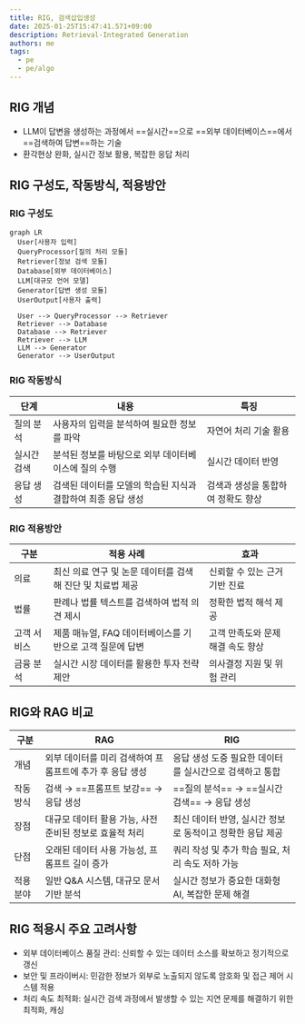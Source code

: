 ```yaml
---
title: RIG, 검색삽입생성
date: 2025-01-25T15:47:41.571+09:00
description: Retrieval-Integrated Generation
authors: me
tags:
  - pe
  - pe/algo
---
```


## RIG 개념

- LLM이 답변을 생성하는 과정에서 ==실시간==으로 ==외부 데이터베이스==에서 ==검색하여 답변==하는 기술
- 환각현상 완화, 실시간 정보 활용, 복잡한 응답 처리

## RIG 구성도, 작동방식, 적용방안

### RIG 구성도

```mermaid
graph LR
  User[사용자 입력]
  QueryProcessor[질의 처리 모듈]
  Retriever[정보 검색 모듈]
  Database[외부 데이터베이스]
  LLM[대규모 언어 모델]
  Generator[답변 생성 모듈]
  UserOutput[사용자 출력]

  User --> QueryProcessor --> Retriever
  Retriever --> Database
  Database --> Retriever
  Retriever --> LLM
  LLM --> Generator
  Generator --> UserOutput
```

### RIG 작동방식

| 단계 | 내용 | 특징 |
| --- | --- | --- |
| 질의 분석 | 사용자의 입력을 분석하여 필요한 정보를 파악 | 자연어 처리 기술 활용 |
| 실시간 검색 | 분석된 정보를 바탕으로 외부 데이터베이스에 질의 수행 | 실시간 데이터 반영 |
| 응답 생성 | 검색된 데이터를 모델의 학습된 지식과 결합하여 최종 응답 생성 | 검색과 생성을 통합하여 정확도 향상 |

### RIG 적용방안

| 구분 | 적용 사례 | 효과 |
| --- | --- | --- |
| 의료 | 최신 의료 연구 및 논문 데이터를 검색해 진단 및 치료법 제공 | 신뢰할 수 있는 근거 기반 진료 |
| 법률 | 판례나 법률 텍스트를 검색하여 법적 의견 제시 | 정확한 법적 해석 제공 |
| 고객 서비스 | 제품 매뉴얼, FAQ 데이터베이스를 기반으로 고객 질문에 답변 | 고객 만족도와 문제 해결 속도 향상 |
| 금융 분석 | 실시간 시장 데이터를 활용한 투자 전략 제안| 의사결정 지원 및 위험 관리 |

## RIG와 RAG 비교

| 구분 | RAG | RIG |
| --- | --- | --- |
| 개념 | 외부 데이터를 미리 검색하여 프롬프트에 추가 후 응답 생성 | 응답 생성 도중 필요한 데이터를 실시간으로 검색하고 통합 |
| 작동 방식 | 검색 → ==프롬프트 보강== → 응답 생성 | ==질의 분석== → ==실시간 검색== → 응답 생성 |
| 장점 | 대규모 데이터 활용 가능, 사전 준비된 정보로 효율적 처리 | 최신 데이터 반영, 실시간 정보로 동적이고 정확한 응답 제공 |
| 단점 | 오래된 데이터 사용 가능성, 프롬프트 길이 증가 | 쿼리 작성 및 추가 학습 필요, 처리 속도 저하 가능 |
| 적용 분야 | 일반 Q&A 시스템, 대규모 문서 기반 분석 | 실시간 정보가 중요한 대화형 AI, 복잡한 문제 해결 |

## RIG 적용시 주요 고려사항

- 외부 데이터베이스 품질 관리: 신뢰할 수 있는 데이터 소스를 확보하고 정기적으로 갱신
- 보안 및 프라이버시: 민감한 정보가 외부로 노출되지 않도록 암호화 및 접근 제어 시스템 적용
- 처리 속도 최적화: 실시간 검색 과정에서 발생할 수 있는 지연 문제를 해결하기 위한 최적화, 캐싱

